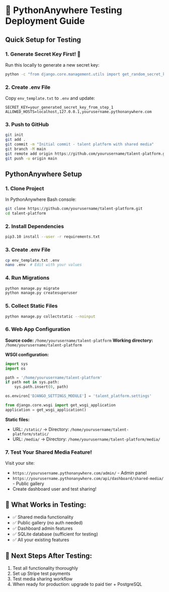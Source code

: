 # 🚀 PythonAnywhere Testing Deployment Guide

## Quick Setup for Testing

### 1. **Generate Secret Key First!** 🔑
Run this locally to generate a new secret key:
```bash
python -c "from django.core.management.utils import get_random_secret_key; print(get_random_secret_key())"
```

### 2. **Create .env File**
Copy `env_template.txt` to `.env` and update:
```env
SECRET_KEY=your_generated_secret_key_from_step_1
ALLOWED_HOSTS=localhost,127.0.0.1,yourusername.pythonanywhere.com
```

### 3. **Push to GitHub**
```bash
git init
git add .
git commit -m "Initial commit - talent platform with shared media"
git branch -M main
git remote add origin https://github.com/yourusername/talent-platform.git
git push -u origin main
```

## PythonAnywhere Setup

### 1. **Clone Project**
In PythonAnywhere Bash console:
```bash
git clone https://github.com/yourusername/talent-platform.git
cd talent-platform
```

### 2. **Install Dependencies**
```bash
pip3.10 install --user -r requirements.txt
```

### 3. **Create .env File**
```bash
cp env_template.txt .env
nano .env  # Edit with your values
```

### 4. **Run Migrations**
```bash
python manage.py migrate
python manage.py createsuperuser
```

### 5. **Collect Static Files**
```bash
python manage.py collectstatic --noinput
```

### 6. **Web App Configuration**

**Source code:** `/home/yourusername/talent-platform`
**Working directory:** `/home/yourusername/talent-platform`

**WSGI configuration:**
```python
import sys
import os

path = '/home/yourusername/talent-platform'
if path not in sys.path:
    sys.path.insert(0, path)

os.environ['DJANGO_SETTINGS_MODULE'] = 'talent_platform.settings'

from django.core.wsgi import get_wsgi_application
application = get_wsgi_application()
```

**Static files:**
- URL: `/static/` → Directory: `/home/yourusername/talent-platform/static/`
- URL: `/media/` → Directory: `/home/yourusername/talent-platform/media/`

### 7. **Test Your Shared Media Feature!**

Visit your site:
- `https://yourusername.pythonanywhere.com/admin/` - Admin panel
- `https://yourusername.pythonanywhere.com/api/dashboard/shared-media/` - Public gallery
- Create dashboard user and test sharing!

## 🎯 **What Works in Testing:**
- ✅ Shared media functionality
- ✅ Public gallery (no auth needed)
- ✅ Dashboard admin features
- ✅ SQLite database (sufficient for testing)
- ✅ All your existing features

## 📝 **Next Steps After Testing:**
1. Test all functionality thoroughly
2. Set up Stripe test payments
3. Test media sharing workflow
4. When ready for production: upgrade to paid tier + PostgreSQL 